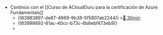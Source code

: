 - Continúo con el [[Curso de ACloudGuru para la certificación de Azure Fundamentals]]
	- ((63983897-de87-4969-9b38-5f5807ab2244)) >[🍅 30min](#agenda-pomo://?t=f-1671005958495-1800)
	- ((63998692-61ac-40cc-b73c-6b8ebf473eb9))
	-